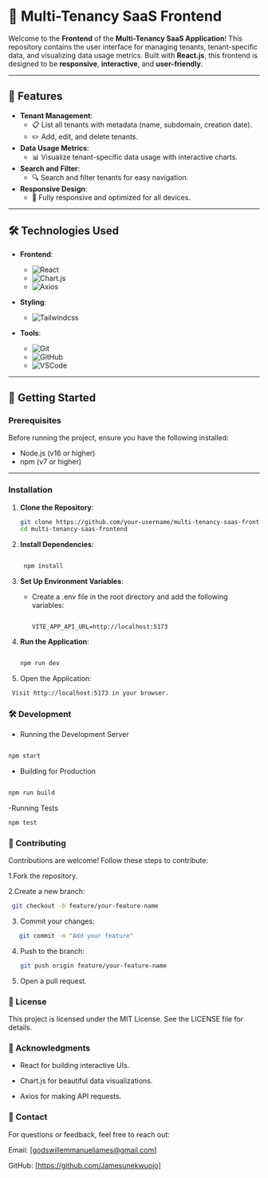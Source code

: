 # 🚀 Multi-Tenancy SaaS Frontend

Welcome to the **Frontend** of the **Multi-Tenancy SaaS Application**! This repository contains the user interface for managing tenants, tenant-specific data, and visualizing data usage metrics. Built with **React.js**, this frontend is designed to be **responsive**, **interactive**, and **user-friendly**.

---

## 🌟 Features

- **Tenant Management**:
  - 📋 List all tenants with metadata (name, subdomain, creation date).
  - ✏️ Add, edit, and delete tenants.
- **Data Usage Metrics**:
  - 📊 Visualize tenant-specific data usage with interactive charts.
- **Search and Filter**:
  - 🔍 Search and filter tenants for easy navigation.
- **Responsive Design**:
  - 📱 Fully responsive and optimized for all devices.

---

## 🛠️ Technologies Used

- **Frontend**:
  - ![React](https://img.shields.io/badge/React-61DAFB?style=for-the-badge&logo=react&logoColor=white)
  - ![Chart.js](https://img.shields.io/badge/Chart.js-FF6384?style=for-the-badge&logo=chart.js&logoColor=white)
  - ![Axios](https://img.shields.io/badge/Axios-5A29E4?style=for-the-badge&logo=axios&logoColor=white)
- **Styling**:
  - ![Tailwindcss](https://img.shields.io/badge/CSS3-1572B6?style=for-the-badge&logo=tailwindcss&logoColor=white)

- **Tools**:
  - ![Git](https://img.shields.io/badge/Git-F05032?style=for-the-badge&logo=git&logoColor=white)
  - ![GitHub](https://img.shields.io/badge/GitHub-181717?style=for-the-badge&logo=github&logoColor=white)
  - ![VSCode](https://img.shields.io/badge/VSCode-007ACC?style=for-the-badge&logo=visual-studio-code&logoColor=white)

---

## 🚀 Getting Started

### Prerequisites

Before running the project, ensure you have the following installed:

- Node.js (v16 or higher)
- npm (v7 or higher)

---

### Installation

1. **Clone the Repository**:
   ```bash
   git clone https://github.com/your-username/multi-tenancy-saas-frontend.git
   cd multi-tenancy-saas-frontend
   ```
2. **Install Dependencies**:
   ```bash

    npm install
   ```

 3. **Set Up Environment Variables**:

    - Create a .env file in the root directory and add the following variables:
        ```env

        VITE_APP_API_URL=http://localhost:5173

4. **Run the Application**:
    ```bash

    npm run dev

5. Open the Application:
  ```bash
   Visit http://localhost:5173 in your browser.
```


### 🛠️ Development
- Running the Development Server
```bash

npm start
```
- Building for Production
```bash

npm run build
```
-Running Tests
```bash
npm test
```
### 🤝 Contributing

Contributions are welcome! Follow these steps to contribute:

1.Fork the repository.

2.Create a new branch:
   ``` bash
    git checkout -b feature/your-feature-name
 ```


3. Commit your changes:
 ```bash
    git commit -m "Add your feature"
```
4. Push to the branch:
    ```bash
    git push origin feature/your-feature-name
    ```

5. Open a pull request.

### 📄 License

This project is licensed under the MIT License. See the LICENSE file for details.
### 🙏 Acknowledgments

  - React for building interactive UIs.

  - Chart.js for beautiful data visualizations.

  -  Axios for making API requests.

### 📧 Contact

For questions or feedback, feel free to reach out:

  Email: [godswillemmanueljames@gmail.com]

  GitHub: [https://github.com/Jamesunekwuojo]
